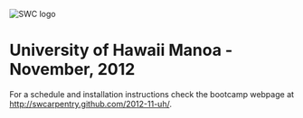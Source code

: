 ![SWC logo](http://software-carpentry.org/software-carpentry-logo-285x58.png "SWC logo")

# University of Hawaii Manoa - November, 2012

For a schedule and installation instructions check the bootcamp webpage
at http://swcarpentry.github.com/2012-11-uh/.
